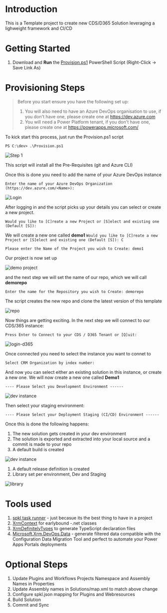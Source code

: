 # Introduction 
This is a Template project to create new CDS/D365 Solution leveraging a lighweight framework and CI/CD

# Getting Started
1.  Download and **Run** the [Provision.ps1](https://github.com/dylanhaskins/PowerPlatformCICD/raw/master/Provision.ps1) PowerShell Script (Right-Click -> Save Link As)

# Provisioning Steps

>Before you start ensure you have the following set up:
>1. You will also need to have an Azure DevOps organisation to use, if you don't have one, please create one at https://dev.azure.com
>1. You will need a Power Platform tenant, if you don't have one, please create one at https://powerapps.microsoft.com/


To kick start this process, just run the Provision.ps1 script

`PS C:\dev> .\Provision.ps1`

![Step 1](https://github.com/dylanhaskins/PowerPlatformCICD/tree/master/readme/step1.png)

This script will install all the Pre-Requisites (git and Azure CLI)

Once this is done you need to add the name of your Azure DevOps instance

`Enter the name of your Azure DevOps Organization (https://dev.azure.com/<Name>):  `

![Login](https://github.com/dylanhaskins/PowerPlatformCICD/tree/master/readme/login.png)

After logging in and the script picks up your details you can select or create a new project.

`Would you like to [C]reate a new Project or [S]elect and existing one (Default [S]):`  

We will create a new one called **demo1**
`Would you like to [C]reate a new Project or [S]elect and existing one (Default [S]): C`

`Please enter the Name of the Project you wish to Create: demo1   `

Our project is now set up

![demo project](https://github.com/dylanhaskins/PowerPlatformCICD/tree/master/readme/project.png)

and the next step we will set the name of our repo, which we will call **demorepo**

`Enter the name for the Repository you wish to Create: demorepo` 

The script creates the new repo and clone the latest version of this template

![repo](https://github.com/dylanhaskins/PowerPlatformCICD/tree/master/readme/repo.png)

Now things are getting exciting. In the next step we will connect to our CDS/365 instance:

`Press Enter to Connect to your CDS / D365 Tenant or [Q]uit:`

![login-d365](https://github.com/dylanhaskins/PowerPlatformCICD/tree/master/readme/login-365.png)

Once connected you need to select the instance you want to connet to

`Select CRM Organization by index number:`


And now you can select either an existing solution in this instance, or create a new one. We will now create a new one called **Demo1**

`---- Please Select you Development Environment ------ `


![dev instance](https://github.com/dylanhaskins/PowerPlatformCICD/tree/master/readme/dev-instance.png)


Then select your staging environment:

`---- Please Select your Deployment Staging (CI/CD) Environment ------`

Once this is done the following happens:
1. The new solution gets created in your dev environment
1. The solution is exported and extracted into your local source and a commit is made to your repo
1. A default build is created

![dev instance](https://github.com/dylanhaskins/PowerPlatformCICD/tree/master/readme/build.png)

1. A default release definition is created
1. Library set per environment, Dev and Staging

![library](https://github.com/dylanhaskins/PowerPlatformCICD/tree/master/readme/library.png)



# Tools used
1. [spkl task runner](https://github.com/scottdurow/SparkleXrm/wiki/spkl) - just becasue its the best thing to have in a project 
1. [XrmContext](https://github.com/delegateas/XrmContext) for earlybound -.net classes  
1. [XrmDefinitelyTypes](https://github.com/delegateas/XrmDefinitelyTyped) to generate TypeScript declaration files 
1. [Microsoft.Xrm.DevOps.Data](https://github.com/abvogel/Microsoft.Xrm.DevOps.Data) - generate filtered data compatible with the Configuration Data Migration Tool and perfect to automate your Power Apps Portals deployments


# Optional Steps
1.  Update Plugins and Workflows Projects Namespace and Assembly Names in Properties
1.	Update Assembly names in Solutions/map.xml to match above change
1.  Configure spkl.json mapping for Plugins and Webresources
1.	Build Solution
1.  Commit and Sync

